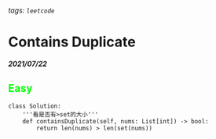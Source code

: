 ###### tags: `leetcode`
<style>
.orange {
  color: #FFA600;
}
.green{
  color: #00FF00;
}
.red{
  color: #FF0000;
}
</style>

# Contains Duplicate
***2021/07/22***
## <span class="green">Easy</span>
```python=
class Solution:
    '''看是否有>set的大小'''
    def containsDuplicate(self, nums: List[int]) -> bool:
        return len(nums) > len(set(nums))
```
